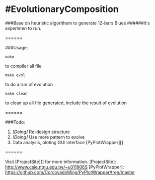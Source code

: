 #EvolutionaryComposition
=======================

###Base on heuristic algorithem to generate 12-bars Blues
######it's *experimen* to run.

======

###Usage:

```
make
```
to compiler all file

```
make evol
```
to do a run of evolution

```
make clean
```
to clean up all file generated, include the result of evolution

======

###Todo:

1. *[Doing]* Re-design structure
2. *[Doing]* Use more pattern to evolve 
3. Data analysis, ploting GUI interface [PyPlotWrapper][]

======

Visit [ProjectSite][] for more information.
[ProjectSite]: http://www.csie.ntnu.edu.tw/~u011906S
[PyPlotWrapper]: https://github.com/CorcovadoMing/PyPlotWrapper/tree/master
